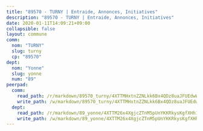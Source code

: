 ```yaml
---
title: "89570 - TURNY | Entraide, Annonces, Initiatives"
description: "89570 - TURNY | Entraide, Annonces, Initiatives"
date: 2020-01-11T14:09:21+09:00
collapsible: false
layout: commune
comm:
  nom: "TURNY"
  slug: turny
  cp: "89570"
dept:
  nom: "Yonne"
  slug: yonne
  num: "89"
peerpad:
  comm:
    read_path: /r/markdown/89570_turny/4XTTMHxtnZZNLkk6Bx4QDz8uaJFUEdwWf3uVVT4Ba64yof9fx
    write_path: /w/markdown/89570_turny/4XTTMHxtnZZNLkk6Bx4QDz8uaJFUEdwWf3uVVT4Ba64yof9fx-K3TgUdrsjqYGWoMKMwHcGph5K1ikJhKRipKeEGffgM6y1otmcHTo4Li5FScNPcrPMzCN5WSGBWDqy9quohWR1C6mdLJKHjUwe4yrnLZWQ2nyNnXBWH5kuABTbmALqNYmYDF1eQMx
  dept:
    read_path: /r/markdown/89_yonne/4XTTM26x4XgjcZTnM5pUnYKKRkysKgfXHh1wiigoPHqn9LDKB
    write_path: /w/markdown/89_yonne/4XTTM26x4XgjcZTnM5pUnYKKRkysKgfXHh1wiigoPHqn9LDKB-K3TgU4xaMVqzoRnPJNyddApuMoWvJyHL35bzooauYvdhG3MLg3ikjpoueq9BDtqVP4hJBQxpPxix2gohzXyST9tZPnEkyXpDMdHiAFpx7EU6e8WgvFk7NPsBQepM8o13bG9dyqq7
---
```


